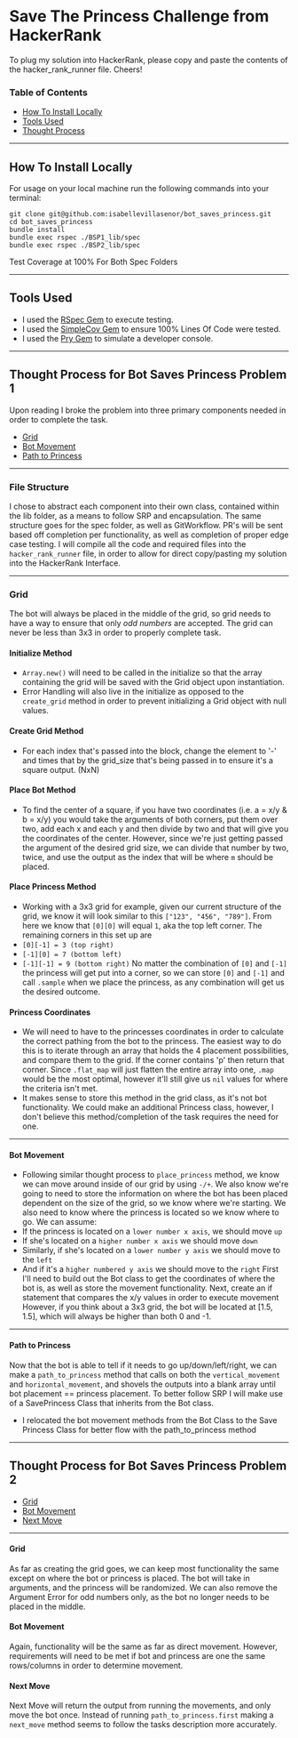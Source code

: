 # Save The Princess Challenge from HackerRank
To plug my solution into HackerRank, please copy and paste the contents of the hacker_rank_runner file. Cheers!

### Table of Contents
- [How To Install Locally](#how-to-install-locally)
- [Tools Used](#tools-used)
- [Thought Process](#thought-process)

---
## How To Install Locally
For usage on your local machine run the following commands into your terminal:

```
git clone git@github.com:isabellevillasenor/bot_saves_princess.git
cd bot_saves_princess
bundle install
bundle exec rspec ./BSP1_lib/spec
bundle exec rspec ./BSP2_lib/spec
```
Test Coverage at 100% For Both Spec Folders

---
## Tools Used

- I used the [RSpec Gem](https://rspec.info/) to execute testing.
- I used the [SimpleCov Gem](https://github.com/simplecov-ruby/simplecov) to ensure 100% Lines Of Code were tested.
- I used the [Pry Gem](https://github.com/pry/pry) to simulate a developer console.

---
## Thought Process for Bot Saves Princess Problem 1
Upon reading I broke the problem into three primary components needed in order to complete the task.
- [Grid](#grid)
- [Bot Movement](#bot-movement)
- [Path to Princess](#path-to-princess)

---
### File Structure
I chose to abstract each component into their own class, contained within the lib folder, as a means to follow SRP and encapsulation. The same structure goes for the spec folder, as well as GitWorkflow. PR's will be sent based off completion per functionality, as well as completion of proper edge case testing. I will compile all the code and required files into the `hacker_rank_runner` file, in order to allow for direct copy/pasting my solution into the HackerRank Interface. 

---
### Grid
The bot will always be placed in the middle of the grid, so grid needs to have a way to ensure that only *odd numbers* are accepted. The grid can never be less than 3x3 in order to properly complete task. 
#### Initialize Method
- `Array.new()` will need to be called in the initialize so that the array containing the grid will be saved with the Grid object upon instantiation. 
- Error Handling will also live in the initialize as opposed to the `create_grid` method in order to prevent initializing a Grid object with null values.
#### Create Grid Method
- For each index that's passed into the block, change the element to '-' and times that by the grid_size that's being passed in to ensure it's a square output. (NxN)

#### Place Bot Method
- To find the center of a square, if you have two coordinates (i.e. a = x/y & b = x/y) you would take the arguments of both corners, put them over two, add each x and each y and then divide by two and that will give you the coordinates of the center. However, since we're just getting passed the argument of the desired grid size, we can divide that number by two, twice, and use the output as the index that will be where `m` should be placed.

#### Place Princess Method
- Working with a 3x3 grid for example, given our current structure of the grid, we know it will look similar to this `["123", "456", "789"]`. From here we know that `[0][0]` will equal `1`, aka the top left corner. The remaining corners in this set up are 
- `[0][-1] = 3 (top right)` 
- `[-1][0] = 7 (bottom left)`
- `[-1][-1] = 9 (bottom right)`
No matter the combination of `[0]` and `[-1]` the princess will get put into a corner, so we can store `[0]` and `[-1]` and call `.sample` when we place the princess, as any combination will get us the desired outcome. 

#### Princess Coordinates
- We will need to have to the princesses coordinates in order to calculate the correct pathing from the bot to the princess. The easiest way to do this is to iterate through an array that holds the 4 placement possibilities, and compare them to the grid. If the corner contains 'p' then return that corner. Since `.flat_map` will just flatten the entire array into one, `.map` would be the most optimal, however it'll still give us `nil` values for where the criteria isn't met. 
- It makes sense to store this method in the grid class, as it's not bot functionality. We could make an additional Princess class, however, I don't believe this method/completion of the task requires the need for one.

---
#### Bot Movement
- Following similar thought process to `place_princess` method, we know we can move around inside of our grid by using `-/+`. We also know we're going to need to store the information on where the bot has been placed dependent on the size of the grid, so we know where we're starting. We also need to know where the princess is located so we know where to go. We can assume: 
- If the princess is located on a `lower number x axis`, we should move `up` 
- If she's located on a `higher number x axis` we should move `down` 
- Similarly, if she's located on a `lower number y axis` we should move to the `left`
- And if it's a `higher numbered y axis` we should move to the `right`
First I'll need to build out the Bot class to get the coordinates of where the bot is, as well as store the movement functionality. Next, create an if statement that compares the x/y values in order to execute movement
However, if you think about a 3x3 grid, the bot will be located at [1.5, 1.5], which will always be higher than both 0 and -1. 

---
#### Path to Princess
Now that the bot is able to tell if it needs to go up/down/left/right, we can make a `path_to_princess` method that calls on both the `vertical_movement` and `horizontal_movement`, and shovels the outputs into a blank array until bot placement == princess placement. To better follow SRP I will make use of a SavePrincess Class that inherits from the Bot class.
- I relocated the bot movement methods from the Bot Class to the Save Princess Class for better flow with the path_to_princess method

---

## Thought Process for Bot Saves Princess Problem 2
- [Grid](#grid)
- [Bot Movement](#bot-movement)
- [Next Move](#next-move)

---

#### Grid
As far as creating the grid goes, we can keep most functionality the same except on where the bot or princess is placed. The bot will take in arguments, and the princess will be randomized. We can also remove the Argument Error for odd numbers only, as the bot no longer needs to be placed in the middle. 

#### Bot Movement
Again, functionality will be the same as far as direct movement. However, requirements will need to be met if bot and princess are one the same rows/columns in order to determine movement. 

#### Next Move
Next Move will return the output from running the movements, and only move the bot once. Instead of running `path_to_princess.first` making a `next_move` method seems to follow the tasks description more accurately. 

